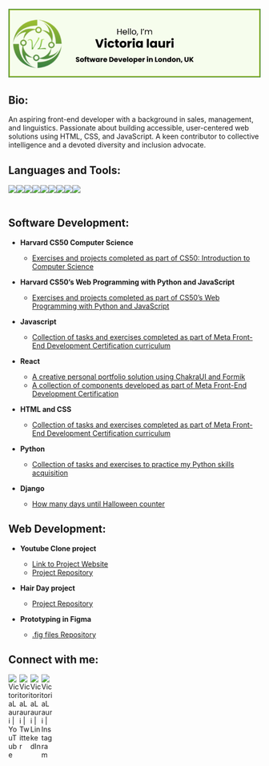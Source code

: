 ![Header](./vl_github_banner_b.jpg)

<h2>Bio:</h2>

An aspiring front-end developer with a background in sales, management, and linguistics. Passionate about building accessible, user-centered web solutions using HTML, CSS, and JavaScript. A keen contributor to collective intelligence and a devoted diversity and inclusion advocate.

<h2>Languages and Tools:</h2>
<img align="left" height="50px" src="https://cdn.jsdelivr.net/gh/devicons/devicon@latest/icons/html5/html5-original-wordmark.svg" /> 
<img align="left" height="50px" src="https://cdn.jsdelivr.net/gh/devicons/devicon@latest/icons/css3/css3-original-wordmark.svg" />
<img align="left" height="50px" src="https://cdn.jsdelivr.net/gh/devicons/devicon@latest/icons/javascript/javascript-original.svg" />
<img align="left" height="50px" src="https://cdn.jsdelivr.net/gh/devicons/devicon@latest/icons/typescript/typescript-original.svg" />
<img align="left" height="50px" src="https://cdn.jsdelivr.net/gh/devicons/devicon@latest/icons/react/react-original.svg" />
<img align="left" height="50px" src="https://cdn.jsdelivr.net/gh/devicons/devicon@latest/icons/python/python-original.svg" />
<img align="left" height="50px" src="https://cdn.jsdelivr.net/gh/devicons/devicon@latest/icons/django/django-plain.svg" />
<img align="left" height="50px" src="https://cdn.jsdelivr.net/gh/devicons/devicon@latest/icons/sqlite/sqlite-original.svg" />
<img align="left" height="50px"src="https://cdn.jsdelivr.net/gh/devicons/devicon@latest/icons/git/git-original.svg" />

<br />
<br />

<h2>Software Development:</h2>

- <b>Harvard CS50 Computer Science</b>
  - [Exercises and projects completed as part of CS50: Introduction to Computer Science](https://github.com/VictoriaLauri/harvard-CS50)
 
- <b>Harvard CS50’s Web Programming with Python and JavaScript</b>
  - [Exercises and projects completed as part of CS50’s Web Programming with Python and JavaScript](https://github.com/VictoriaLauri/cs50-web)

- <b>Javascript</b>
  - [Collection of tasks and exercises completed as part of Meta Front-End Development Certification curriculum](https://github.com/VictoriaLauri/)
    
- <b>React</b>
  - [A creative personal portfolio solution using ChakraUI and Formik](https://github.com/VictoriaLauri/react-portfolio)
  - [A collection of components developed as part of Meta Front-End Development Certification](https://github.com/VictoriaLauri/)

- <b>HTML and CSS</b>
  - [Collection of tasks and exercises completed as part of Meta Front-End Development Certification curriculum](https://github.com/VictoriaLauri/meta-html-css)

- <b>Python</b>
  - [Collection of tasks and exercises to practice my Python skills acquisition](https://github.com/VictoriaLauri/Python-Practice)
 
- <b>Django</b>
  - [How many days until Halloween counter](https://github.com/VictoriaLauri/calendar_count_220424)


<h2>Web Development:</h2>

- <b>Youtube Clone project </b>
  - [Link to Project Website](https://victorialauri.github.io/Youtube-Clone/)
  - [Project Repository](https://github.com/VictoriaLauri/Youtube-Clone)
 
- <b>Hair Day project </b>
  - [Project Repository](https://github.com/VictoriaLauri/hairday)
 
- <b>Prototyping in Figma</b>
  - [.fig files Repository](https://github.com/VictoriaLauri/figma)

<h2> Connect with me:</h2>

[<img align="left" alt="VictoriaLauri | YouTube" width="22px" src="https://cdn.jsdelivr.net/npm/simple-icons@v3/icons/youtube.svg" />][youtube]
[<img align="left" alt="VictoriaLauri | Twitter" width="22px" src="https://cdn.jsdelivr.net/npm/simple-icons@v3/icons/twitter.svg" />][twitter]
[<img align="left" alt="VictoriaLauri | LinkedIn" width="22px" src="https://cdn.jsdelivr.net/npm/simple-icons@v3/icons/linkedin.svg" />][linkedin]
[<img align="left" alt="VictoriaLauri | Instagram" width="22px" src="https://cdn.jsdelivr.net/npm/simple-icons@v3/icons/instagram.svg" />][instagram]

[twitter]: https://twitter.com/victorialauri_x
[youtube]: https://www.youtube.com/@victorialauri
[instagram]: https://www.instagram.com/mauimagic007/
[linkedin]: https://linkedin.com/in/victorialauri
